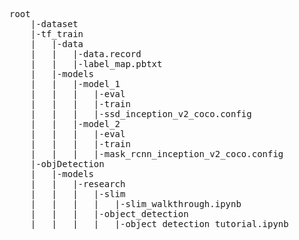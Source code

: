 <pre>
root
    |-dataset
    |-tf_train
    |   |-data
    |   |   |-data.record
    |   |   |-label_map.pbtxt
    |   |-models
    |   |   |-model_1
    |   |   |   |-eval
    |   |   |   |-train
    |   |   |   |-ssd_inception_v2_coco.config
    |   |   |-model_2
    |   |   |   |-eval
    |   |   |   |-train
    |   |   |   |-mask_rcnn_inception_v2_coco.config
    |-objDetection
    |   |-models
    |   |   |-research
    |   |   |   |-slim
    |   |   |   |   |-slim_walkthrough.ipynb
    |   |   |   |-object_detection
    |   |   |   |   |-object_detection_tutorial.ipynb
</pre>
